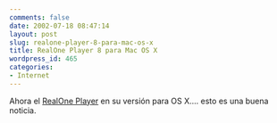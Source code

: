 ```yaml
---
comments: false
date: 2002-07-18 08:47:14
layout: post
slug: realone-player-8-para-mac-os-x
title: RealOne Player 8 para Mac OS X
wordpress_id: 465
categories:
- Internet
---
```


Ahora el [RealOne Player](http://www.real.com/realone/mac/index.html) en su versión para OS X…. esto es una buena noticia.




 
